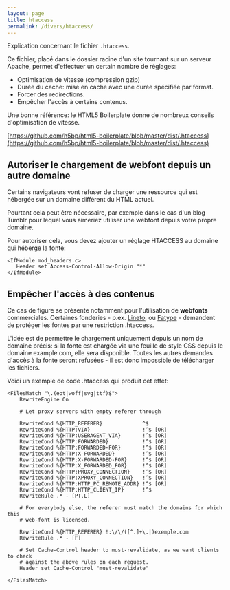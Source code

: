 ```yaml
---
layout: page
title: htaccess
permalink: /divers/htaccess/
---
```


Explication concernant le fichier `.htaccess`.

Ce fichier, placé dans le dossier racine d'un site tournant sur un serveur Apache, permet d'effectuer un certain nombre de réglages: 

- Optimisation de vitesse (compression gzip)
- Durée du cache: mise en cache avec une durée spécifiée par format.
- Forcer des redirections.
- Empêcher l'accès à certains contenus.

Une bonne référence: le HTML5 Boilerplate donne de nombreux conseils d'optimisation de vitesse.

[https://github.com/h5bp/html5-boilerplate/blob/master/dist/.htaccess](https://github.com/h5bp/html5-boilerplate/blob/master/dist/.htaccess)

## Autoriser le chargement de webfont depuis un autre domaine

Certains navigateurs vont refuser de charger une ressource qui est hébergée sur un domaine différent du HTML actuel.

Pourtant cela peut être nécessaire, par exemple dans le cas d'un blog Tumblr pour lequel vous aimeriez utiliser une webfont depuis votre propre domaine.

Pour autoriser cela, vous devez ajouter un réglage HTACCESS au domaine qui héberge la fonte:

```
<IfModule mod_headers.c>
   Header set Access-Control-Allow-Origin "*"
</IfModule>
```

## Empêcher l'accès à des contenus

Ce cas de figure se présente notamment pour l'utilisation de **webfonts** commerciales. Certaines fonderies - p.ex. [Lineto](https://lineto.com/), ou [Fatype](https://fatype.com/) - demandent de protéger les fontes par une restriction .htaccess.

L'idée est de permettre le chargement uniquement depuis un nom de domaine précis: si la fonte est chargée via une feuille de style CSS depuis le domaine example.com, elle sera disponible. Toutes les autres demandes d'accès à la fonte seront refusées - il est donc impossible de télécharger les fichiers. 

Voici un exemple de code .htaccess qui produit cet effet:

```
<FilesMatch "\.(eot|woff|svg|ttf)$">
    RewriteEngine On

    # Let proxy servers with empty referer through
    
    RewriteCond %{HTTP_REFERER}             ^$
    RewriteCond %{HTTP:VIA}                 !^$ [OR]
    RewriteCond %{HTTP:USERAGENT_VIA}       !^$ [OR]
    RewriteCond %{HTTP:FORWARDED}           !^$ [OR]
    RewriteCond %{HTTP:FORWARDED-FOR}       !^$ [OR]
    RewriteCond %{HTTP:X-FORWARDED}         !^$ [OR]
    RewriteCond %{HTTP:X-FORWARDED-FOR}     !^$ [OR]
    RewriteCond %{HTTP:X_FORWARDED_FOR}     !^$ [OR]
    RewriteCond %{HTTP:PROXY_CONNECTION}    !^$ [OR]
    RewriteCond %{HTTP:XPROXY_CONNECTION}   !^$ [OR]
    RewriteCond %{HTTP:HTTP_PC_REMOTE_ADDR} !^$ [OR]
    RewriteCond %{HTTP:HTTP_CLIENT_IP}      !^$
    RewriteRule .* - [PT,L]

    # For everybody else, the referer must match the domains for which this
    # web-font is licensed.
    
    RewriteCond %{HTTP_REFERER} !:\/\/([^.]+\.|)exemple.com
    RewriteRule .* - [F]

    # Set Cache-Control header to must-revalidate, as we want clients to check
    # against the above rules on each request.
    Header set Cache-Control "must-revalidate"
    
</FilesMatch>
```